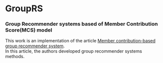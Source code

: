 # GroupRS
### Group Recommender systems based of Member Contribution Score(MCS) model

This work is an implementation of the article [Member contribution-based group recommender system](https://github.com/morkertis/GroupRS/blob/master/Member%20contribution-based%20group%20recommender%20system.pdf).\
In this article, the authors developed group recommender systems methods.
